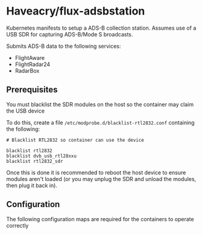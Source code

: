 # Haveacry/flux-adsbstation
Kubernetes manifests to setup a ADS-B collection station. Assumes use of a USB SDR for capturing ADS-B/Mode S broadcasts.

Submits ADS-B data to the following services:
* FlightAware
* FlightRadar24
* RadarBox

## Prerequisites

You must blacklist the SDR modules on the host so the container may claim the USB device

To do this, create a file `/etc/modprobe.d/blacklist-rtl2832.conf` containing the following:

```shell
# Blacklist RTL2832 so container can use the device

blacklist rtl2832
blacklist dvb_usb_rtl28xxu
blacklist rtl2832_sdr
```

Once this is done it is recommended to reboot the host device to ensure modules aren't loaded (or you may unplug the SDR and unload the modules, then plug it back in).

## Configuration

The following configuration maps are required for the containers to operate correctly
